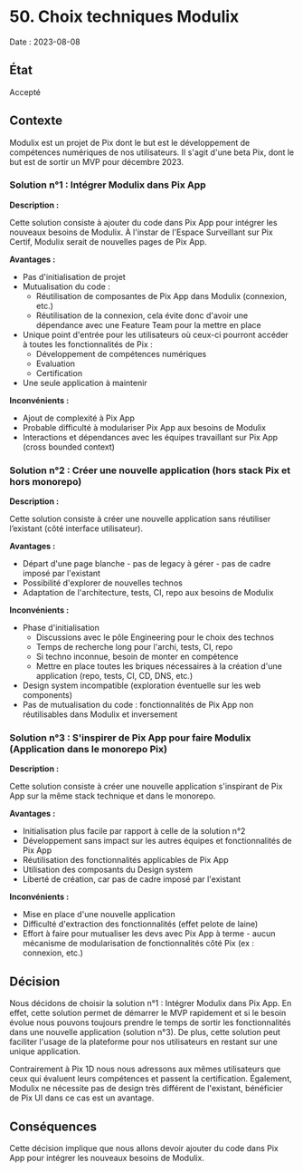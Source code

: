 # 50. Choix techniques Modulix

Date : 2023-08-08

## État

Accepté

## Contexte

Modulix est un projet de Pix dont le but est le développement de compétences numériques de nos utilisateurs.
Il s'agit d'une beta Pix, dont le but est de sortir un MVP pour décembre 2023.

### Solution n°1 : Intégrer Modulix dans Pix App

**Description :**

Cette solution consiste à ajouter du code dans Pix App pour intégrer les nouveaux besoins de Modulix.
À l'instar de l'Espace Surveillant sur Pix Certif, Modulix serait de nouvelles pages de Pix App.

**Avantages :**

- Pas d'initialisation de projet
- Mutualisation du code :
  - Réutilisation de composantes de Pix App dans Modulix (connexion, etc.)
  - Réutilisation de la connexion, cela évite donc d'avoir une dépendance avec une Feature Team pour la mettre en place
- Unique point d'entrée pour les utilisateurs où ceux-ci pourront accéder à toutes les fonctionnalités de Pix :
  - Développement de compétences numériques
  - Evaluation
  - Certification
- Une seule application à maintenir

**Inconvénients :**

- Ajout de complexité à Pix App
- Probable difficulté à modulariser Pix App aux besoins de Modulix
- Interactions et dépendances avec les équipes travaillant sur Pix App (cross bounded context)

### Solution n°2 : Créer une nouvelle application (hors stack Pix et hors monorepo)

**Description :**

Cette solution consiste à créer une nouvelle application sans réutiliser
l’existant (côté interface utilisateur).

**Avantages :**

- Départ d'une page blanche - pas de legacy à gérer - pas de cadre imposé par l'existant
- Possibilité d'explorer de nouvelles technos
- Adaptation de l'architecture, tests, CI, repo aux besoins de Modulix

**Inconvénients :**

- Phase d'initialisation
  - Discussions avec le pôle Engineering pour le choix des technos
  - Temps de recherche long pour l'archi, tests, CI, repo
  - Si techno inconnue, besoin de monter en compétence
  - Mettre en place toutes les briques nécessaires à la création d'une application (repo, tests, CI, CD, DNS, etc.)
- Design system incompatible (exploration éventuelle sur les web components)
- Pas de mutualisation du code : fonctionnalités de Pix App non réutilisables dans Modulix et inversement

### Solution n°3 : S'inspirer de Pix App pour faire Modulix (Application dans le monorepo Pix)

**Description :**

Cette solution consiste à créer une nouvelle application s'inspirant de Pix App sur la même stack technique et dans le
monorepo.

**Avantages :**

- Initialisation plus facile par rapport à celle de la solution n°2
- Développement sans impact sur les autres équipes et fonctionnalités de Pix App
- Réutilisation des fonctionnalités applicables de Pix App
- Utilisation des composants du Design system
- Liberté de création, car pas de cadre imposé par l'existant

**Inconvénients :**

- Mise en place d'une nouvelle application
- Difficulté d'extraction des fonctionnalités (effet pelote de laine)
- Effort à faire pour mutualiser les devs avec Pix App à terme - aucun mécanisme de modularisation de fonctionnalités
  côté Pix (ex : connexion, etc.)

## Décision

Nous décidons de choisir la solution n°1 : Intégrer Modulix dans Pix App.
En effet, cette solution permet de démarrer le MVP rapidement et si le besoin évolue nous pouvons toujours prendre le
temps de sortir les fonctionnalités dans une nouvelle application (solution n°3).
De plus, cette solution peut faciliter l'usage de la plateforme pour nos utilisateurs en restant sur une unique
application.

Contrairement à Pix 1D nous nous adressons aux mêmes utilisateurs que ceux qui évaluent leurs compétences et passent
la certification. Également, Modulix ne nécessite pas de design très différent de l'existant, bénéficier de Pix UI dans ce cas est un avantage.

## Conséquences

Cette décision implique que nous allons devoir ajouter du code dans Pix App pour intégrer les nouveaux besoins de
Modulix.
